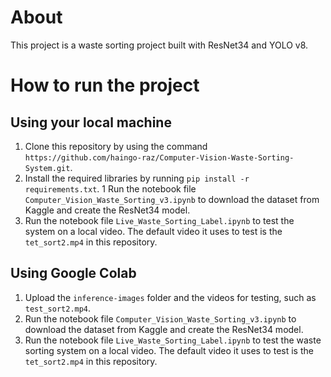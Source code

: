 # About
This project is a waste sorting project built with ResNet34 and YOLO v8.

# How to run the project
## Using your local machine
1. Clone this repository by using the command `https://github.com/haingo-raz/Computer-Vision-Waste-Sorting-System.git`.
1. Install the required libraries by running `pip install -r requirements.txt`.
1 Run the notebook file `Computer_Vision_Waste_Sorting_v3.ipynb` to download the dataset from Kaggle and create the ResNet34 model.
1. Run the notebook file `Live_Waste_Sorting_Label.ipynb` to test the system on a local video. The default video it uses to test is the `tet_sort2.mp4` in this repository.

## Using Google Colab
1. Upload the `inference-images` folder and the videos for testing, such as `test_sort2.mp4`.
1. Run the notebook file `Computer_Vision_Waste_Sorting_v3.ipynb` to download the dataset from Kaggle and create the ResNet34 model.
1. Run the notebook file `Live_Waste_Sorting_Label.ipynb` to test the waste sorting system on a local video. The default video it uses to test is the `tet_sort2.mp4` in this repository.